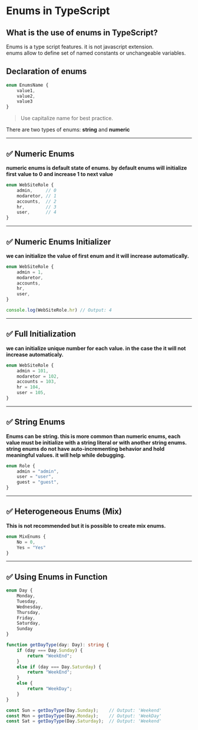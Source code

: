 
# Enums in TypeScript

## What is the use of enums in TypeScript?

Enums is a type script features. it is not javascript extension.  
enums allow to define set of named constants or unchangeable variables. 

## Declaration of enums

```ts
enum EnumsName {     
    value1,
    value2,
    value3
}
```

> Use capitalize name for best practice.

There are two types of enums: **string** and **numeric**

---

## ✅ Numeric Enums 

**numeric enums is default state of enums. by default enums will initialize first value to 0 and increase 1 to next value**

```ts
enum WebSiteRole {
    admin,     // 0
    modaretor, // 1
    accounts,  // 2
    hr,        // 3
    user,      // 4
}
```

---

## ✅ Numeric Enums Initializer

**we can initialize the value of first enum and it will increase automatically.**

```ts
enum WebSiteRole {
    admin = 1,     
    modaretor,
    accounts,  
    hr,       
    user,     
}

console.log(WebSiteRole.hr) // Output: 4
```

---

## ✅ Full Initialization

**we can initialize unique number for each value. in the case the it will not increase automaticaly.**

```ts
enum WebSiteRole {
    admin = 101,     
    modaretor = 102,
    accounts = 103,  
    hr = 104,       
    user = 105,     
}
```

---

## ✅ String Enums

**Enums can be string. this is more common than numeric enums, each value must be initialize with a string literal or with another string enums. string enums do not have auto-incrementing behavior and hold meaningful values. it will help while debugging.**

```ts
enum Role {
    admin = "admin",
    user = "user",
    guest = "guest",
}
```

---

## ✅ Heterogeneous Enums (Mix)

**This is not recommended but it is possible to create mix enums.**

```ts
enum MixEnums {
    No = 0,
    Yes = "Yes"
}
```

---

## ✅ Using Enums in Function

```ts
enum Day {
    Monday,
    Tuesday,
    Wednesday,
    Thursday,
    Friday,
    Saturday,
    Sunday
}

function getDayType(day: Day): string {
    if (day === Day.Sunday) {
        return "WeekEnd";
    }
    else if (day === Day.Saturday) {
        return "WeekEnd";
    }
    else {
        return "WeekDay";
    }
}

const Sun = getDayType(Day.Sunday);    // Output: 'Weekend'
const Mon = getDayType(Day.Monday);    // Output: 'WeekDay'
const Sat = getDayType(Day.Saturday);  // Output: 'Weekend'
```
